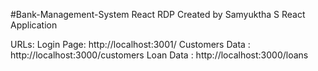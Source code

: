 #Bank-Management-System
React RDP
Created by Samyuktha S 
React Application

URLs:
Login Page: http://localhost:3001/
Customers Data : http://localhost:3000/customers
Loan Data : http://localhost:3000/loans
